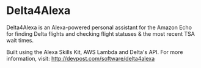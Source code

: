 # Delta4Alexa
Delta4Alexa is an Alexa-powered personal assistant for the Amazon Echo for finding Delta flights and checking flight statuses & the most recent TSA wait times. 

Built using the Alexa Skills Kit, AWS Lambda and Delta's API. For more information, visit: http://devpost.com/software/delta4alexa
